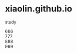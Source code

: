 # xiaolin.github.io
study
<!DOCTYPE html PUBLIC "-//W3C//DTD XHTML 1.0 Transitional//EN" "http://www.w3.org/TR/xhtml1/DTD/xhtml1-transitional.dtd">
<html xmlns="http://www.w3.org/1999/xhtml">
<head>
<meta http-equiv="Content-Type" content="text/html; charset=utf-8" />
<title>网页设计练习</title>
<link rel="stylesheet" type="text/css" href="link.css" >
</head>

<body>

<div  class="plat">
	<div class="circle1" color="red"></div>
    <div class="circle2">666</div>
    <div class="circle3">777</div>
    <div class="circle4">888</div>
    <div class="circle5">999</div>
</div>

</body>
</html>
